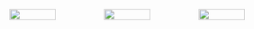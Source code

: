 <div style="display: flex;">
  <img src="http://github-profile-summary-cards.vercel.app/api/cards/productive-time?username=neu-k&theme=nightowl&utcOffset=9" width="49%">
  <img src="http://github-profile-summary-cards.vercel.app/api/cards/stats?username=neu-k&theme=nightowl" width="49%">
  <img src="http://github-readme-stats.vercel.app/api/top-langs?username=neu-k&show_icons=true&locale=en&layout=compact&theme=nightowl" width="49%">
</div>




<!--
**neu-k/neu-k** is a ✨ _special_ ✨ repository because its `README.md` (this file) appears on your GitHub profile.

Here are some ideas to get you started:

- 🔭 I’m currently working on ...
- 🌱 I’m currently learning ...
- 👯 I’m looking to collaborate on ...
- 🤔 I’m looking for help with ...
- 💬 Ask me about ...
- 📫 How to reach me: ...
- 😄 Pronouns: ...
- ⚡ Fun fact: ...
-->
